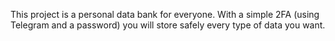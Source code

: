 This project is a personal data bank for everyone. With a simple 2FA (using Telegram and a password) you will store safely every type of data you want. 
